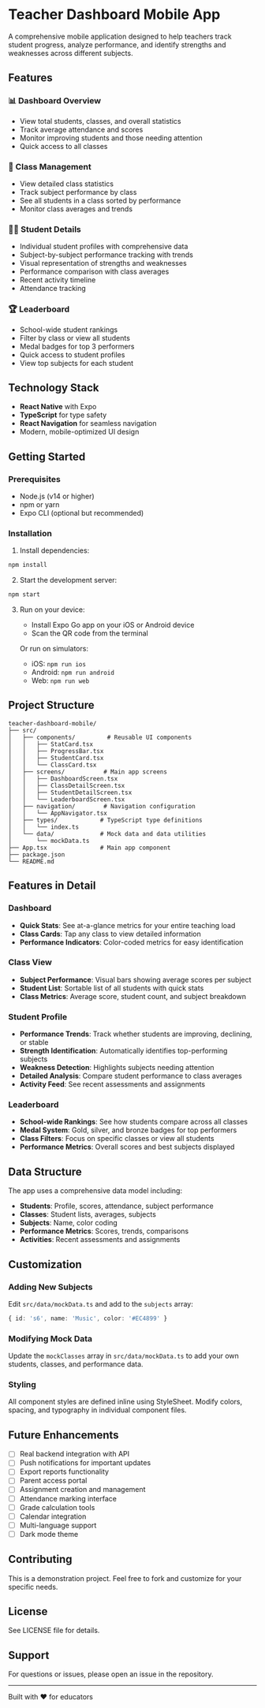 # Teacher Dashboard Mobile App

A comprehensive mobile application designed to help teachers track student progress, analyze performance, and identify strengths and weaknesses across different subjects.

## Features

### 📊 Dashboard Overview
- View total students, classes, and overall statistics
- Track average attendance and scores
- Monitor improving students and those needing attention
- Quick access to all classes

### 🏫 Class Management
- View detailed class statistics
- Track subject performance by class
- See all students in a class sorted by performance
- Monitor class averages and trends

### 👨‍🎓 Student Details
- Individual student profiles with comprehensive data
- Subject-by-subject performance tracking with trends
- Visual representation of strengths and weaknesses
- Performance comparison with class averages
- Recent activity timeline
- Attendance tracking

### 🏆 Leaderboard
- School-wide student rankings
- Filter by class or view all students
- Medal badges for top 3 performers
- Quick access to student profiles
- View top subjects for each student

## Technology Stack

- **React Native** with Expo
- **TypeScript** for type safety
- **React Navigation** for seamless navigation
- Modern, mobile-optimized UI design

## Getting Started

### Prerequisites
- Node.js (v14 or higher)
- npm or yarn
- Expo CLI (optional but recommended)

### Installation

1. Install dependencies:
```bash
npm install
```

2. Start the development server:
```bash
npm start
```

3. Run on your device:
   - Install Expo Go app on your iOS or Android device
   - Scan the QR code from the terminal
   
   Or run on simulators:
   - iOS: `npm run ios`
   - Android: `npm run android`
   - Web: `npm run web`

## Project Structure

```
teacher-dashboard-mobile/
├── src/
│   ├── components/         # Reusable UI components
│   │   ├── StatCard.tsx
│   │   ├── ProgressBar.tsx
│   │   ├── StudentCard.tsx
│   │   └── ClassCard.tsx
│   ├── screens/           # Main app screens
│   │   ├── DashboardScreen.tsx
│   │   ├── ClassDetailScreen.tsx
│   │   ├── StudentDetailScreen.tsx
│   │   └── LeaderboardScreen.tsx
│   ├── navigation/        # Navigation configuration
│   │   └── AppNavigator.tsx
│   ├── types/            # TypeScript type definitions
│   │   └── index.ts
│   └── data/             # Mock data and data utilities
│       └── mockData.ts
├── App.tsx               # Main app component
├── package.json
└── README.md
```

## Features in Detail

### Dashboard
- **Quick Stats**: See at-a-glance metrics for your entire teaching load
- **Class Cards**: Tap any class to view detailed information
- **Performance Indicators**: Color-coded metrics for easy identification

### Class View
- **Subject Performance**: Visual bars showing average scores per subject
- **Student List**: Sortable list of all students with quick stats
- **Class Metrics**: Average score, student count, and subject breakdown

### Student Profile
- **Performance Trends**: Track whether students are improving, declining, or stable
- **Strength Identification**: Automatically identifies top-performing subjects
- **Weakness Detection**: Highlights subjects needing attention
- **Detailed Analysis**: Compare student performance to class averages
- **Activity Feed**: See recent assessments and assignments

### Leaderboard
- **School-wide Rankings**: See how students compare across all classes
- **Medal System**: Gold, silver, and bronze badges for top performers
- **Class Filters**: Focus on specific classes or view all students
- **Performance Metrics**: Overall scores and best subjects displayed

## Data Structure

The app uses a comprehensive data model including:
- **Students**: Profile, scores, attendance, subject performance
- **Classes**: Student lists, averages, subjects
- **Subjects**: Name, color coding
- **Performance Metrics**: Scores, trends, comparisons
- **Activities**: Recent assessments and assignments

## Customization

### Adding New Subjects
Edit `src/data/mockData.ts` and add to the `subjects` array:

```typescript
{ id: 's6', name: 'Music', color: '#EC4899' }
```

### Modifying Mock Data
Update the `mockClasses` array in `src/data/mockData.ts` to add your own students, classes, and performance data.

### Styling
All component styles are defined inline using StyleSheet. Modify colors, spacing, and typography in individual component files.

## Future Enhancements

- [ ] Real backend integration with API
- [ ] Push notifications for important updates
- [ ] Export reports functionality
- [ ] Parent access portal
- [ ] Assignment creation and management
- [ ] Attendance marking interface
- [ ] Grade calculation tools
- [ ] Calendar integration
- [ ] Multi-language support
- [ ] Dark mode theme

## Contributing

This is a demonstration project. Feel free to fork and customize for your specific needs.

## License

See LICENSE file for details.

## Support

For questions or issues, please open an issue in the repository.

---

Built with ❤️ for educators
